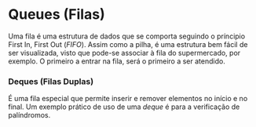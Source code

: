 # Queues (Filas)

Uma fila é uma estrutura de dados que se comporta seguindo o príncipio First In, First Out (*FIFO*). Assim como a pilha, é uma estrutura bem fácil de ser visualizada, visto que pode-se associar à fila do supermercado, por exemplo. O primeiro a entrar na fila, será o primeiro a ser atendido.

### Deques (Filas Duplas)

É uma fila especial que permite inserir e remover elementos no início e no final. Um exemplo prático de uso de uma *deque* é para a verificação de palíndromos.
